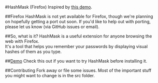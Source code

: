 #HashMask (Firefox)
Inspired by [this demo](http://lab.arc90.com/2009/07/09/hashmask-another-more-secure-experiment-in-password-masking/).


##Firefox
HashMask is not yet available for Firefox, though we're planning on hopefully getting a port out soon.
If you'd like to help out with porting, please let us know (via GitHub issues or email).

##So, what is it?
HashMask is a useful extension for anyone browsing the web with Firefox.  
It's a tool that helps you remember your passwords by displaying visual hashes of them as you type.

##[Demo](http://wyantb.github.com/HashMask/index.html)
Check this out if you want to try HashMask before installing it.

##Contributing
Fork away or file some issues.
Most of the important stuff you might want to change is in the src folder.
